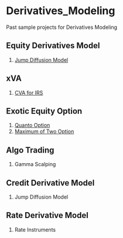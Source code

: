 # Derivatives_Modeling
Past sample projects for Derivatives Modeling

## Equity Derivatives Model 
1. [Jump Diffusion Model](https://nbviewer.jupyter.org/github/jollyraven100/Derivatives_Modeling/blob/fc51c1fd3ea585f0479614d5c57d0436c3d80e64/Jump%20Diffusion%20Model_final.pdf)

## xVA
1. [CVA for IRS](CVA_for_IRS_final.m)

## Exotic Equity Option
1. [Quanto Option](https://nbviewer.jupyter.org/github/jollyraven100/Derivatives_Modeling/blob/master/Quanto%20Option.pdf)
2. [Maximum of Two Option](https://nbviewer.jupyter.org/github/michaelsyao/Derivatives_Modeling/blob/master/Options%20on%20the%20Maximum%20of%20two%20assets.pdf)

## Algo Trading
1. Gamma Scalping

## Credit Derivative Model
1. Jump Diffusion Model

## Rate Derivative Model
1. Rate Instruments


